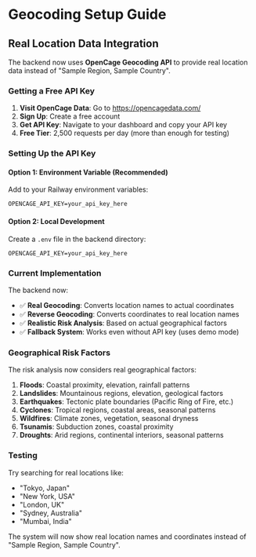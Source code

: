 # Geocoding Setup Guide

## Real Location Data Integration

The backend now uses **OpenCage Geocoding API** to provide real location data instead of "Sample Region, Sample Country".

### Getting a Free API Key

1. **Visit OpenCage Data**: Go to https://opencagedata.com/
2. **Sign Up**: Create a free account
3. **Get API Key**: Navigate to your dashboard and copy your API key
4. **Free Tier**: 2,500 requests per day (more than enough for testing)

### Setting Up the API Key

#### Option 1: Environment Variable (Recommended)
Add to your Railway environment variables:
```
OPENCAGE_API_KEY=your_api_key_here
```

#### Option 2: Local Development
Create a `.env` file in the backend directory:
```
OPENCAGE_API_KEY=your_api_key_here
```

### Current Implementation

The backend now:
- ✅ **Real Geocoding**: Converts location names to actual coordinates
- ✅ **Reverse Geocoding**: Converts coordinates to real location names
- ✅ **Realistic Risk Analysis**: Based on actual geographical factors
- ✅ **Fallback System**: Works even without API key (uses demo mode)

### Geographical Risk Factors

The risk analysis now considers real geographical factors:

1. **Floods**: Coastal proximity, elevation, rainfall patterns
2. **Landslides**: Mountainous regions, elevation, geological factors
3. **Earthquakes**: Tectonic plate boundaries (Pacific Ring of Fire, etc.)
4. **Cyclones**: Tropical regions, coastal areas, seasonal patterns
5. **Wildfires**: Climate zones, vegetation, seasonal dryness
6. **Tsunamis**: Subduction zones, coastal proximity
7. **Droughts**: Arid regions, continental interiors, seasonal patterns

### Testing

Try searching for real locations like:
- "Tokyo, Japan"
- "New York, USA"
- "London, UK"
- "Sydney, Australia"
- "Mumbai, India"

The system will now show real location names and coordinates instead of "Sample Region, Sample Country".

